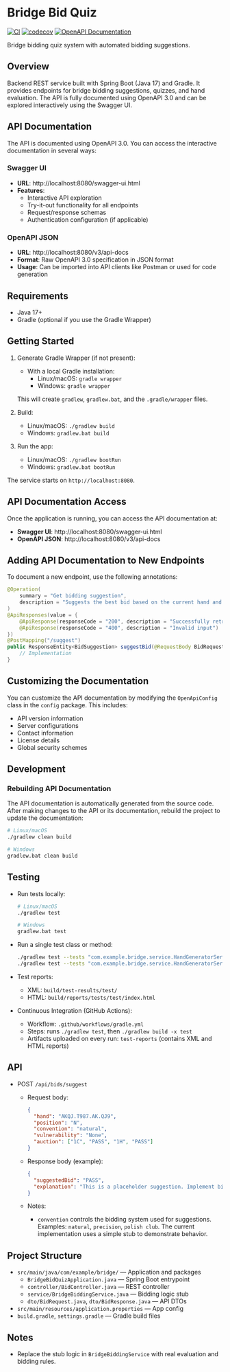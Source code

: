 # Bridge Bid Quiz

[![CI](https://github.com/marekforys/bridge-bid-quiz/actions/workflows/gradle.yml/badge.svg)](https://github.com/marekforys/bridge-bid-quiz/actions/workflows/gradle.yml)
[![codecov](https://codecov.io/gh/marekforys/bridge-bid-quiz/branch/main/graph/badge.svg)](https://codecov.io/gh/marekforys/bridge-bid-quiz)
[![OpenAPI Documentation](https://img.shields.io/badge/OpenAPI-Documentation-85EA2D?logo=swagger)](http://localhost:8080/swagger-ui.html)

Bridge bidding quiz system with automated bidding suggestions.

## Overview

Backend REST service built with Spring Boot (Java 17) and Gradle. It provides endpoints for bridge bidding suggestions, quizzes, and hand evaluation. The API is fully documented using OpenAPI 3.0 and can be explored interactively using the Swagger UI.

## API Documentation

The API is documented using OpenAPI 3.0. You can access the interactive documentation in several ways:

### Swagger UI
- **URL**: http://localhost:8080/swagger-ui.html
- **Features**:
  - Interactive API exploration
  - Try-it-out functionality for all endpoints
  - Request/response schemas
  - Authentication configuration (if applicable)

### OpenAPI JSON
- **URL**: http://localhost:8080/v3/api-docs
- **Format**: Raw OpenAPI 3.0 specification in JSON format
- **Usage**: Can be imported into API clients like Postman or used for code generation

## Requirements

- Java 17+
- Gradle (optional if you use the Gradle Wrapper)

## Getting Started

1. Generate Gradle Wrapper (if not present):
   - With a local Gradle installation:
     - Linux/macOS: `gradle wrapper`
     - Windows: `gradle wrapper`

   This will create `gradlew`, `gradlew.bat`, and the `.gradle/wrapper` files.

2. Build:
   - Linux/macOS: `./gradlew build`
   - Windows: `gradlew.bat build`

3. Run the app:
   - Linux/macOS: `./gradlew bootRun`
   - Windows: `gradlew.bat bootRun`

The service starts on `http://localhost:8080`.

## API Documentation Access

Once the application is running, you can access the API documentation at:
- **Swagger UI**: http://localhost:8080/swagger-ui.html
- **OpenAPI JSON**: http://localhost:8080/v3/api-docs

## Adding API Documentation to New Endpoints

To document a new endpoint, use the following annotations:

```java
@Operation(
    summary = "Get bidding suggestion",
    description = "Suggests the best bid based on the current hand and auction"
)
@ApiResponses(value = {
    @ApiResponse(responseCode = "200", description = "Successfully retrieved bidding suggestion"),
    @ApiResponse(responseCode = "400", description = "Invalid input")
})
@PostMapping("/suggest")
public ResponseEntity<BidSuggestion> suggestBid(@RequestBody BidRequest request) {
    // Implementation
}
```

## Customizing the Documentation

You can customize the API documentation by modifying the `OpenApiConfig` class in the `config` package. This includes:
- API version information
- Server configurations
- Contact information
- License details
- Global security schemes

## Development

### Rebuilding API Documentation

The API documentation is automatically generated from the source code. After making changes to the API or its documentation, rebuild the project to update the documentation:

```bash
# Linux/macOS
./gradlew clean build

# Windows
gradlew.bat clean build
```

## Testing

- Run tests locally:

  ```bash
  # Linux/macOS
  ./gradlew test

  # Windows
  gradlew.bat test
  ```

- Run a single test class or method:

  ```bash
  ./gradlew test --tests "com.example.bridge.service.HandGeneratorServiceTest"
  ./gradlew test --tests "com.example.bridge.service.HandGeneratorServiceTest.generateDeal_returnsValidDealStructure"
  ```

- Test reports:
  - XML: `build/test-results/test/`
  - HTML: `build/reports/tests/test/index.html`

- Continuous Integration (GitHub Actions):
  - Workflow: `.github/workflows/gradle.yml`
  - Steps: runs `./gradlew test`, then `./gradlew build -x test`
  - Artifacts uploaded on every run: `test-reports` (contains XML and HTML reports)

## API

- POST `/api/bids/suggest`
  - Request body:

    ```json
    {
      "hand": "AKQJ.T987.AK.QJ9",
      "position": "N",
      "convention": "natural",
      "vulnerability": "None",
      "auction": ["1C", "PASS", "1H", "PASS"]
    }
    ```

  - Response body (example):

    ```json
    {
      "suggestedBid": "PASS",
      "explanation": "This is a placeholder suggestion. Implement bidding logic based on hand, position, vulnerability, and auction."
    }
    ```

  - Notes:
    - `convention` controls the bidding system used for suggestions. Examples: `natural`, `precision`, `polish club`. The current implementation uses a simple stub to demonstrate behavior.

## Project Structure

- `src/main/java/com/example/bridge/` — Application and packages
  - `BridgeBidQuizApplication.java` — Spring Boot entrypoint
  - `controller/BidController.java` — REST controller
  - `service/BridgeBiddingService.java` — Bidding logic stub
  - `dto/BidRequest.java`, `dto/BidResponse.java` — API DTOs
- `src/main/resources/application.properties` — App config
- `build.gradle`, `settings.gradle` — Gradle build files

## Notes

- Replace the stub logic in `BridgeBiddingService` with real evaluation and bidding rules.
